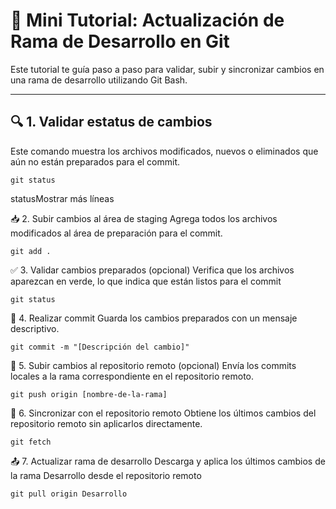 # 🧪 Mini Tutorial: Actualización de Rama de Desarrollo en Git

Este tutorial te guía paso a paso para validar, subir y sincronizar cambios en una rama de desarrollo utilizando Git Bash.

---

## 🔍 1. Validar estatus de cambios

Este comando muestra los archivos modificados, nuevos o eliminados que aún no están preparados para el commit.

```git
git status
```

statusMostrar más líneas

📥 2. Subir cambios al área de staging
Agrega todos los archivos modificados al área de preparación para el commit.

```git
git add .
```

✅ 3. Validar cambios preparados (opcional)
Verifica que los archivos aparezcan en verde, lo que indica que están listos para el commit

```git
git status
```

📝 4. Realizar commit
Guarda los cambios preparados con un mensaje descriptivo.

```git
git commit -m "[Descripción del cambio]"
```

🚀 5. Subir cambios al repositorio remoto (opcional)
Envía los commits locales a la rama correspondiente en el repositorio remoto.

```git
git push origin [nombre-de-la-rama]
```

🔄 6. Sincronizar con el repositorio remoto
Obtiene los últimos cambios del repositorio remoto sin aplicarlos directamente.

```git
git fetch
```

📤 7. Actualizar rama de desarrollo
Descarga y aplica los últimos cambios de la rama Desarrollo desde el repositorio remoto

```git
git pull origin Desarrollo
```
